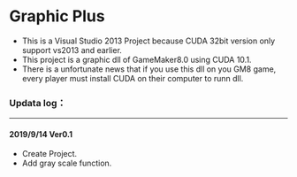 # Graphic Plus

+ This is a Visual Studio 2013 Project because CUDA 32bit version only support vs2013 and earlier.  
+ This project is a graphic dll of GameMaker8.0 using CUDA 10.1.  
+ There is a unfortunate news that if you use this dll on you GM8 game, every player must install CUDA on their computer to runn dll.  

### Updata log：

____
#### 2019/9/14 Ver0.1
* Create Project.  
* Add gray scale function.
